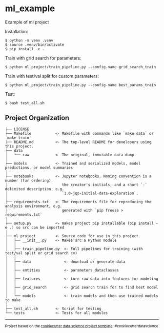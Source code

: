 ml_example
==============================

Example of ml project

Installation: 
~~~
$ python -m venv .venv
$ source .venv/bin/activate
$ pip install -e .
~~~
Train with grid search for parameters:
~~~
$ python ml_project/train_pipeline.py --config-name grid_search_train
~~~

Train with test/val split for custom parameters:
~~~
$ python ml_project/train_pipeline.py --config-name best_params_train
~~~

Test:
~~~
$ bash test_all.sh
~~~

Project Organization
------------

    ├── LICENSE
    ├── Makefile           <- Makefile with commands like `make data` or `make train`
    ├── README.md          <- The top-level README for developers using this project.
    ├── data
    │   └── raw            <- The original, immutable data dump.
    │
    ├── models             <- Trained and serialized models, model predictions, or model summaries
    │
    ├── notebooks          <- Jupyter notebooks. Naming convention is a number (for ordering),
    │                         the creator's initials, and a short `-` delimited description, e.g.
    │                         `1.0-jqp-initial-data-exploration`.
    │
    ├── requirements.txt   <- The requirements file for reproducing the analysis environment, e.g.
    │                         generated with `pip freeze > requirements.txt`
    │
    ├── setup.py           <- makes project pip installable (pip install -e .) so src can be imported
    │
    ├── ml_project         <- Source code for use in this project.
    │   ├── __init__.py    <- Makes src a Python module
    │   │
    │   ├── train_pipeline.py  <- Full pipelines for training (with test/val split or grid search cv)
    │   │
    │   ├── data               <- download or generate data
    │   │
    │   ├── emtities           <- parameters dataclasses
    │   │
    │   ├── features           <- turn raw data into features for modeling
    │   │
    │   ├── grid_search        <- grid search train for to find best model
    │   │
    │   └── models             <- train models and then use trained models to make
    │
    ├── test_all.sh        <- Script for testing
    └── tests              <- Tests for all modules 

--------

<p><small>Project based on the <a target="_blank" href="https://drivendata.github.io/cookiecutter-data-science/">cookiecutter data science project template</a>. #cookiecutterdatascience</small></p>
